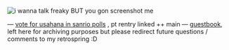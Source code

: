 ![i wanna talk freaky BUT you gon screenshot me](https://file.garden/ZfXeqKz0W2fVcDxK/ext/freaky)

— [vote for usahana in sanrio polls](https://ranking.sanrio.co.jp/en/characters/usahana/) , pt rentry linked ++ main
— [guestbook](https://mikus.123guestbook.com/), left here for archiving purposes but please redirect future questions / comments to my retrospring :D
